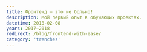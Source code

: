 ```yaml
---
title: Фронтенд — это не больно!
description: Мой первый опыт в обучающих проектах.
datetime: 2018-02-08
years: 2017—2018
redirect: /blog/frontend-with-ease/
category: 'trenches'
---
```

